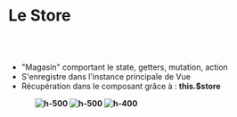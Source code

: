 <!-- .slide: class="sfeir-basic-slide" -->
# Le Store
<br><br>
<ul>
    <li>"Magasin" comportant le state, getters, mutation, action</li>
    <li>S'enregistre dans l'instance principale de Vue</li>
    <li>Récupération dans le composant grâce à : <strong>this.$store</strong</li>
<ul>
<img alt="h-500" src="assets/images/school/state-management/people_module_store.png">
<img alt="h-500"src="assets/images/school/state-management/register_people_module_store.png">
<img alt="h-400" src="assets/images/school/state-management/register_store.png">

